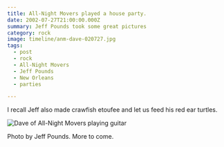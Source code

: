 ```yaml
---
title: All-Night Movers played a house party.
date: 2002-07-27T21:00:00.000Z
summary: Jeff Pounds took some great pictures
category: rock
image: timeline/anm-dave-020727.jpg
tags:
  - post
  - rock
  - All-Night Movers
  - Jeff Pounds
  - New Orleans
  - parties

---
```

I recall Jeff also made crawfish etoufee and let us feed his red ear turtles.

![Dave of All-Night Movers playing guitar](/static/img/rock/anm-dave-020727.jpg "Dave of All-Night Movers playing guitar")

Photo by Jeff Pounds. More to come.